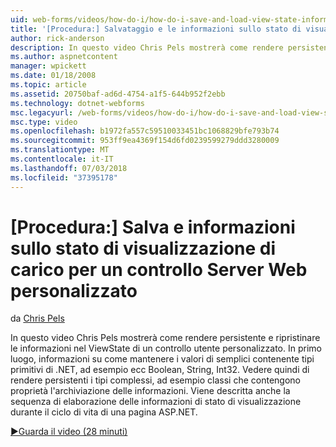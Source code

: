 ```yaml
---
uid: web-forms/videos/how-do-i/how-do-i-save-and-load-view-state-information-for-a-custom-web-server-control
title: '[Procedura:] Salvataggio e le informazioni sullo stato di visualizzazione di carico per un oggetto personalizzato di controllo Server Web | Microsoft Docs'
author: rick-anderson
description: In questo video Chris Pels mostrerà come rendere persistente e ripristinare le informazioni nel ViewState di un controllo utente personalizzato. In primo luogo, informazioni su come rendere persistente un valore semplice...
ms.author: aspnetcontent
manager: wpickett
ms.date: 01/18/2008
ms.topic: article
ms.assetid: 20750baf-ad6d-4754-a1f5-644b952f2ebb
ms.technology: dotnet-webforms
msc.legacyurl: /web-forms/videos/how-do-i/how-do-i-save-and-load-view-state-information-for-a-custom-web-server-control
msc.type: video
ms.openlocfilehash: b1972fa557c59510033451bc1068829bfe793b74
ms.sourcegitcommit: 953ff9ea4369f154d6fd0239599279ddd3280009
ms.translationtype: MT
ms.contentlocale: it-IT
ms.lasthandoff: 07/03/2018
ms.locfileid: "37395178"
---
```

<a name="how-do-i-save-and-load-view-state-information-for-a-custom-web-server-control"></a>[Procedura:] Salva e informazioni sullo stato di visualizzazione di carico per un controllo Server Web personalizzato
====================
da [Chris Pels](https://twitter.com/chrispels)

In questo video Chris Pels mostrerà come rendere persistente e ripristinare le informazioni nel ViewState di un controllo utente personalizzato. In primo luogo, informazioni su come mantenere i valori di semplici contenente tipi primitivi di .NET, ad esempio ecc Boolean, String, Int32. Vedere quindi di rendere persistenti i tipi complessi, ad esempio classi che contengono proprietà l'archiviazione delle informazioni. Viene descritta anche la sequenza di elaborazione delle informazioni di stato di visualizzazione durante il ciclo di vita di una pagina ASP.NET.

[&#9654;Guarda il video (28 minuti)](https://channel9.msdn.com/Blogs/ASP-NET-Site-Videos/how-do-i-save-and-load-view-state-information-for-a-custom-web-server-control)
